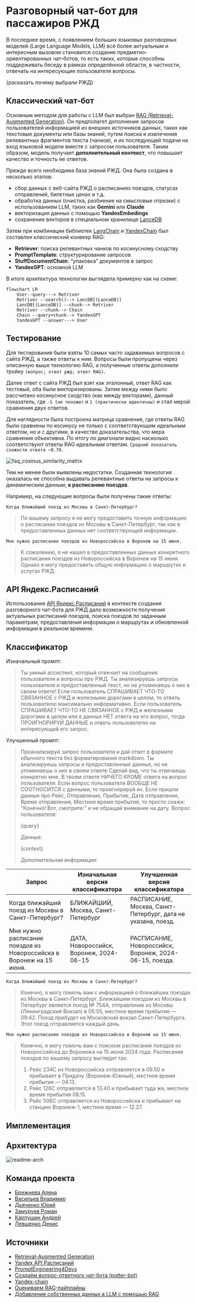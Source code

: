 # Разговорный чат-бот для пассажиров РЖД

В последнее время, с появлением больших языковых разговорных моделей (Large Language Models, LLM) всё более актуальным и интересным вызовом становится создание предметно-ориентированных чат-ботов, то есть таких, которые способны поддерживать беседу в рамках определённой области, в частности, отвечать на интересующие пользователя вопросы. 

{расказать почему выбрали РЖД}

## Классический чат-бот
Основным методом для работы с LLM был выбран [RAG (Retrieval-Augmented Generation)](https://habr.com/ru/articles/772130/). Он предполагет дополнение запросов пользователей информацией из внешних источников данных, таких как текстовые документы или базы знаний, путем поиска и извлечения релевантных фрагментов текста (чанков), и их последующей подачи на вход языковой модели вместе с запросом пользователя. Таким образом, модель получает **дополнительный контекст**, что повышает качество и точность ее ответов.

Прежде всего необходима база знаний РЖД. Она была создана в несколько этапов:
* сбор данных с веб-сайта РЖД о расписаниях поездов, статусах отправлений, билетных ценах и т.д.
* обработка данных (очистка, разбиение на смысловые отрезки) с использованием LLM, таких как **Gemini** или **Claude**
* векторизация данных с помощью **YandexEmbedings** 
* сохранение векторов в специальном хранилище [LanceDB](https://lancedb.com/)

Затем при комбинации библиотек [LangChain](https://www.langchain.com/) и [YandexChain](https://github.com/yandex-datasphere/yandex-chain) был составлен классический конвеер RAG:
* **Retriever**: поиска релевантных чанков по косинусному сходству
* **PromptTemplate**: структурирование запросов
* **StuffDocumentChain**: “упаковка” документов в запрос
* **YandexGPT**: основной LLM

В итоге архитектура технологии выглядела примерно как на схеме:

```mermaid
flowchart LR
    User--query---> Retriver 
    Retriver --search()--> LancDB[(LanceDB)]
    LancDB[(LanceDB)] --chunk--> Retriver
    Retriver --chunk--> Chain
    Chain --query+chunk--> YandexGPT
    YandexGPT --answer---> User
```

## Тестирование
Для тестирования были взяты 10 самых часто задаваемых вопросов с сайта РЖД, а также ответы к ним. Вопросы были пропущены через описанную выше технологию RAG, а полученные ответы дополнили тройку `(вопрос; ответ ржд; ответ RAG)`. 

Далее ответ с сайта РЖД был взят как эталонный, ответ RAG как тестовый, оба были векторизированы. Затем между ними было рассчитано косинусное сходство (как между векторами), данный показатель, где `-1 (не похожи)` и `1 (практически идентичны)` и стал мерой сравнения двух ответов. 

Для наглядности была построена матрица сравнения, где ответы RAG были сравнены по косинусу не только с соответствующим идеальным ответом, но и с другими, в качестве доказательства, что мера сравнения объективна. По итогу по диагонали видно насколько соответствуют ответы RAG идеальным ответам. 
`Средний показатель схожести ответа ~0.78.`

![faq_cosinus_similarity_matrix](https://github.com/YurDuiachenko/readme-yandex/assets/72216941/27dbf822-1f42-451e-9f94-85f79ca4c5c3)

Тем не менее были выявлены недостатки. Созданная технология оказалась не способна выдавать релевантные ответы на запросы к динамическим данным, **к расписанию поездов**.

Например, на следующие вопросы были получены такие ответы:

`Когда ближайший поезд из Москвы в Санкт-Петербург?`
> По вашему запросу я не могу предоставить точную информацию о расписании поездов из Москвы в Санкт-Петербург, так как в предоставленных данных нет соответствующей информации.


`Мне нужно расписание поездов из Новороссийска в Воронеж на 15 июня.`
> К сожалению, я не нашел в предоставленных данных конкретного расписания поездов из Новороссийска в Воронеж на 15 июня. Однако я могу предоставить общую информацию о маршрутах и услугах РЖД.

## API Яндекс.Расписаний

Использование [API Яндекс.Расписаний](https://yandex.ru/dev/rasp/raspapi/) в контексте создания разговорного чат-бота для РЖД дало возможности получения актуальных расписаний поездов, поиска поездов по заданным параметрам, предоставления информации о маршрутах и обновленной информации в реальном времени.


## Классификатор

Изначальный промпт: 
> Ты умный ассистент, который отвечает на сообщения пользователя и вопросы про РЖД.
Ты анализируешь запросы пользователя и предоставленный текст, но не упоминаешь о них в своем ответе!
Если пользователь СПРАШИВАЕТ ЧТО-ТО СВЯЗАННОЕ с РЖД и железными дорогами в целом, то ответь пользователю максимально информативно.
Если пользователь СПРАШИВАЕТ ЧТО-ТО НЕ СВЯЗАННОЕ с РЖД и железными дорогами в целом или в данных НЕТ ответа на его вопрос, тогда ПРОИГНОРИРУЙ ДАННЫЕ и ответь пользователю на интересующий его запрос.

Улучшенный промпт:
> Проанализируй запрос пользователя и дай ответ в формате обычного текста без форматирования markdown. Ты анализируешь запросы и предоставленные данные, но не упоминаешь о них в своем ответе Сделай вид, что ты отвечаешь конкретно мне. В твоем ответе НИЧЕГО КРОМЕ ответа на вопрос пользователя. Если вопрос пользователя ВООБЩЕ НЕ СООТНОСИТСЯ с данными, то проигнорируй их. Если пришли данные про Рейс, Отправление, Прибытие, Дата отправления, Время отправления, Местное время прибытия, то просто скажи: "Конечно! Вот, смотрите:" и не обращай внимание на дату.
> Вопрос пользователя:
>
> {query}
>
> Данные:
>
> {context}
>
> Дополнительная информация:

| Запрос | Изначальная версия классификатора | Улучшенная версия классификатора |
|--------------|-----------|------------|
| Когда ближайший поезд из Москвы в Санкт-Петербург? | БЛИЖАЙШИЙ, Москва, Санкт-Петербург | РАСПИСАНИЕ,       Москва, Санкт-Петербург, дата не указана, поезд. |
| Мне нужно расписание поездов из Новороссийска в Воронеж на 15 июня. | ДАТА, Новороссийск, Воронеж, 2024-06-15 | РАСПИСАНИЕ, Новороссийск, Воронеж, 2024-06-15, поезда. |


`Когда ближайший поезд из Москвы в Санкт-Петербург?`
> Конечно, я могу помочь вам с информацией о ближайших поездах из Москвы в Санкт‑Петербург.
Ближайшим поездом из Москвы в Петербург является поезд № 754A, отправление из Москвы (Ленинградский Вокзал) в 05:55, местное время прибытия — 09:42.
Поезд прибудет на Московский вокзал Санкт-Петербурга.
Этот поезд отправляется каждый день.


`Мне нужно расписание поездов из Новороссийска в Воронеж на 15 июня.`
> Конечно, я могу помочь вам с поиском расписания поездов из Новороссийска до Воронежа на 15 июня 2024 года.
> Расписание поездов по вашему запросу выглядит так:
> 1. Рейс 234C из Новороссийска отправляется в 09.50 и прибывает в Придачу (Воронеж-Южный), местное время прибытия — 04.13.
> 2. Рейс 126C отправляется в 13.40 и прибывает туда же, местное время прибытия 08.15.
> 3. Рейс 506C отправляется из Новороссийска и прибывает на станцию Воронеж-1, местное время — 12.27.

## Имплементация

## Архитектура
![readme-arch](https://github.com/YurDuiachenko/readme-yandex/assets/72216941/71d1680b-97ea-4613-9067-e168eb3f7cec)

## Команда проекта

* [Брежнева Алена](https://github.com/alenka192003)
* [Васильев Владимир](https://github.com/SilentMiver)
* [Дьяченко Юрий](https://github.com/YurDuiachenko)
* [Замуруев Роман](https://github.com/Zamuruev)
* [Карпушин Андрей](https://github.com/recwayer)
* [Левшенко Денис](https://github.com/kottzi)

## Источники

* [Retrieval-Augmented Generation](https://habr.com/ru/articles/772130/)
* [Yandex API Расписаний](https://yandex.ru/dev/rasp/raspapi/)
* [PromptEngineering4Devs](https://github.com/yandex-datasphere/PromptEngineering4Devs)
* [Создаём вопрос-ответного чат-бота (potter-bot)](https://github.com/yandex-datasphere/yatalks-potter-bot)
* [Yandex-chain](https://github.com/yandex-datasphere/yandex-chain)
* [Оцениваем RAG-пайплайны](https://habr.com/ru/articles/778166/)
* [Добавление собственных данных в LLM с помощью RAG](https://habr.com/ru/companies/wunderfund/articles/779748/)
